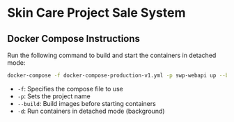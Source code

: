 # Skin Care Project Sale System
## Docker Compose Instructions

Run the following command to build and start the containers in detached mode:

```bash
docker-compose -f docker-compose-production-v1.yml -p swp-webapi up --build -d
```

- `-f`: Specifies the compose file to use
- `-p`: Sets the project name
- `--build`: Build images before starting containers
- `-d`: Run containers in detached mode (background)